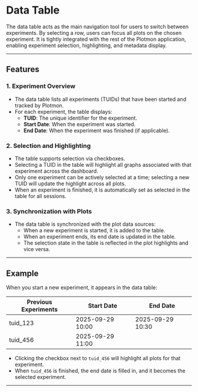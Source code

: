 # Data Table

The data table acts as the main navigation tool for users to switch between experiments. By selecting a row, users can focus all plots on the chosen experiment. It is tightly integrated with the rest of the Plotmon application, enabling experiment selection, highlighting, and metadata display.

---

## Features

### 1. Experiment Overview

- The data table lists all experiments (TUIDs) that have been started and tracked by Plotmon.
- For each experiment, the table displays:
  - **TUID**: The unique identifier for the experiment.
  - **Start Date**: When the experiment was started.
  - **End Date**: When the experiment was finished (if applicable).

### 2. Selection and Highlighting

- The table supports selection via checkboxes.
- Selecting a TUID in the table will highlight all graphs associated with that experiment across the dashboard.
- Only one experiment can be actively selected at a time; selecting a new TUID will update the highlight across all plots.
- When an experiment is finished, it is automatically set as selected in the table for all sessions.

### 3. Synchronization with Plots

- The data table is synchronized with the plot data sources:
  - When a new experiment is started, it is added to the table.
  - When an experiment ends, its end date is updated in the table.
  - The selection state in the table is reflected in the plot highlights and vice versa.

---

## Example

When you start a new experiment, it appears in the data table:

| Previous Experiments | Start Date         | End Date           |
|----------------------|--------------------|--------------------|
| tuid_123             | 2025-09-29 10:00   | 2025-09-29 10:30   |
| tuid_456             | 2025-09-29 11:00   |                    |

- Clicking the checkbox next to `tuid_456` will highlight all plots for that experiment.
- When `tuid_456` is finished, the end date is filled in, and it becomes the selected experiment.

---
